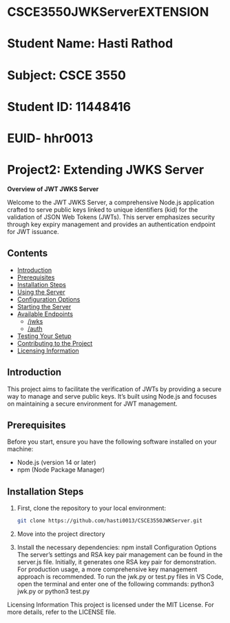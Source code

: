 # CSCE3550JWKServerEXTENSION
# Student Name: Hasti Rathod
# Subject: CSCE 3550
# Student ID: 11448416
# EUID- hhr0013
# Project2: Extending JWKS Server

**Overview of JWT JWKS Server**

Welcome to the JWT JWKS Server, a comprehensive Node.js application crafted to serve public keys linked to unique identifiers (kid) for the validation of JSON Web Tokens (JWTs). This server emphasizes security through key expiry management and provides an authentication endpoint for JWT issuance.

## Contents

- [Introduction](#introduction)
- [Prerequisites](#prerequisites)
- [Installation Steps](#installation-steps)
- [Using the Server](#using-the-server)
- [Configuration Options](#configuration-options)
- [Starting the Server](#starting-the-server)
- [Available Endpoints](#available-endpoints)
  - [/jwks](#jwks-endpoint)
  - [/auth](#auth-endpoint)
- [Testing Your Setup](#testing-your-setup)
- [Contributing to the Project](#contributing-to-the-project)
- [Licensing Information](#licensing-information)

## Introduction

This project aims to facilitate the verification of JWTs by providing a secure way to manage and serve public keys. It’s built using Node.js and focuses on maintaining a secure environment for JWT management.

## Prerequisites

Before you start, ensure you have the following software installed on your machine:

- Node.js (version 14 or later)
- npm (Node Package Manager)

## Installation Steps

1. First, clone the repository to your local environment:

   ```bash
   git clone https://github.com/hasti0013/CSCE3550JWKServer.git
2. Move into the project directory
3. Install the necessary dependencies:
npm install
Configuration Options
The server’s settings and RSA key pair management can be found in the server.js file. Initially, it generates one RSA key pair for demonstration. For production usage, a more comprehensive key management approach is recommended.
To run the jwk.py or test.py files in VS Code, open the terminal and enter one of the following commands:
python3 jwk.py
  or
python3 test.py

Licensing Information
This project is licensed under the MIT License. For more details, refer to the LICENSE file.
